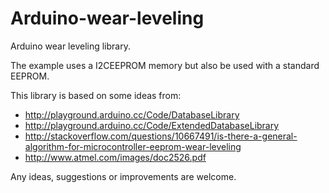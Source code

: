 Arduino-wear-leveling
=====================

Arduino wear leveling library.

The example uses a I2CEEPROM memory but also be used with a standard EEPROM.

This library is based on some ideas from:

- http://playground.arduino.cc/Code/DatabaseLibrary
- http://playground.arduino.cc/Code/ExtendedDatabaseLibrary
- http://stackoverflow.com/questions/10667491/is-there-a-general-algorithm-for-microcontroller-eeprom-wear-leveling
- http://www.atmel.com/images/doc2526.pdf


Any ideas, suggestions or improvements are welcome.



